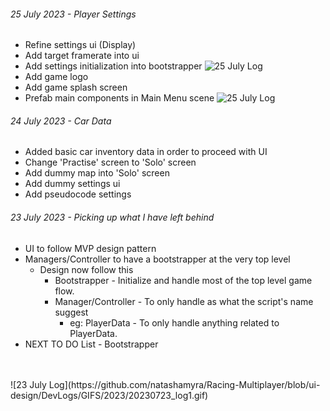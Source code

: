 ###### 25 July 2023 - Player Settings
- Refine settings ui (Display)
- Add target framerate into ui
- Add settings initialization into bootstrapper
![25 July Log](https://github.com/natashamyra/Racing-Multiplayer/blob/ui-design/DevLogs/GIFS/2023/20230726_log2.png)
- Add game logo
- Add game splash screen
- Prefab main components in Main Menu scene
![25 July Log](https://github.com/natashamyra/Racing-Multiplayer/tree/feat/Settings/DevLogs/GIFS/2023/20230723_log3.gif)

###### 24 July 2023 - Car Data
- Added basic car inventory data in order to proceed with UI
- Change 'Practise' screen to 'Solo' screen
- Add dummy map into 'Solo' screen
- Add dummy settings ui
- Add pseudocode settings

###### 23 July 2023 - Picking up what I have left behind
- UI to follow MVP design pattern
- Managers/Controller to have a bootstrapper at the very top level
  - Design now follow this
    - Bootstrapper - Initialize and handle most of the top level game flow.
    - Manager/Controller - To only handle as what the script's name suggest
      - eg: PlayerData - To only handle anything related to PlayerData.
- NEXT TO DO List - Bootstrapper
<br>
<br>
![23 July Log](https://github.com/natashamyra/Racing-Multiplayer/blob/ui-design/DevLogs/GIFS/2023/20230723_log1.gif)